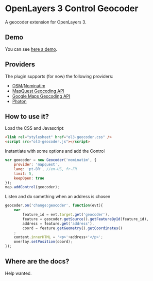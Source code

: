 # OpenLayers 3 Control Geocoder
A geocoder extension for OpenLayers 3.

## Demo
You can see [here a demo](http://rawgit.com/jonataswalker/ol3-geocoder/master/examples/control-nominatim.html).

## Providers
The plugin supports (for now) the following providers:

* [OSM](http://www.openstreetmap.org/)/[Nominatim](http://wiki.openstreetmap.org/wiki/Nominatim)
* [MapQuest Geocoding API](http://open.mapquestapi.com/nominatim/)
* [Google Maps Geocoding API](https://developers.google.com/maps/documentation/geocoding/intro)
* [Photon](http://photon.komoot.de/)

## How to use it?
Load the CSS and Javascript:
```HTML
<link rel="stylesheet" href="ol3-geocoder.css" />
<script src="ol3-geocoder.js"></script>
```

Instantiate with some options and add the Control
```javascript
var geocoder = new Geocoder('nominatim', {
    provider: 'mapquest',
    lang: 'pt-BR', //en-US, fr-FR
    limit: 5,
    keepOpen: true
});
map.addControl(geocoder);
```

Listen and do something when an address is chosen
```javascript
geocoder.on('change:geocoder', function(evt){
    var
        feature_id = evt.target.get('geocoder'),
        feature = geocoder.getSource().getFeatureById(feature_id),
        address = feature.get('address'),
        coord = feature.getGeometry().getCoordinates()
    ;
    content.innerHTML = '<p>'+address+'</p>';
    overlay.setPosition(coord);
});
```

## Where are the docs?
Help wanted.